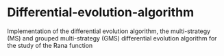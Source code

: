 # Differential-evolution-algorithm
Implementation of the differential evolution algorithm, the multi-strategy (MS) and grouped multi-strategy (GMS) differential evolution algorithm for the study of the Rana function

